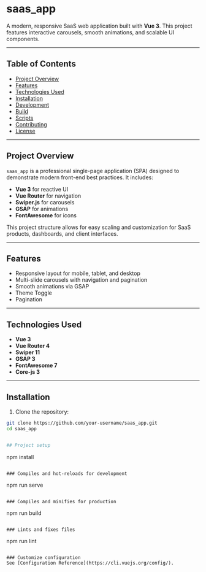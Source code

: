 # saas_app

A modern, responsive SaaS web application built with **Vue 3**. This project features interactive carousels, smooth animations, and scalable UI components.

---

## Table of Contents

- [Project Overview](#project-overview)  
- [Features](#features)  
- [Technologies Used](#technologies-used)  
- [Installation](#installation)  
- [Development](#development)  
- [Build](#build)  
- [Scripts](#scripts)  
- [Contributing](#contributing)  
- [License](#license)  

---

## Project Overview

`saas_app` is a professional single-page application (SPA) designed to demonstrate modern front-end best practices. It includes:  

- **Vue 3** for reactive UI  
- **Vue Router** for navigation  
- **Swiper.js** for carousels  
- **GSAP** for animations  
- **FontAwesome** for icons  

This project structure allows for easy scaling and customization for SaaS products, dashboards, and client interfaces.

---

## Features

- Responsive layout for mobile, tablet, and desktop  
- Multi-slide carousels with navigation and pagination  
- Smooth animations via GSAP  
- Theme Toggle
- Pagination  

---

## Technologies Used

- **Vue 3**  
- **Vue Router 4**  
- **Swiper 11**  
- **GSAP 3**  
- **FontAwesome 7**  
- **Core-js 3**  

---

## Installation

1. Clone the repository:

```bash
git clone https://github.com/your-username/saas_app.git
cd saas_app


## Project setup
```
npm install
```

### Compiles and hot-reloads for development
```
npm run serve
```

### Compiles and minifies for production
```
npm run build
```

### Lints and fixes files
```
npm run lint
```

### Customize configuration
See [Configuration Reference](https://cli.vuejs.org/config/).
